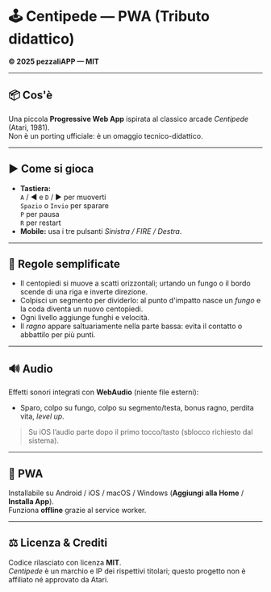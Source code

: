 # 🕹️ Centipede — PWA (Tributo didattico)

**© 2025 pezzaliAPP — MIT**

---

## 📦 Cos'è
Una piccola **Progressive Web App** ispirata al classico arcade *Centipede* (Atari, 1981).  
Non è un porting ufficiale: è un omaggio tecnico-didattico.

---

## ▶ Come si gioca
- **Tastiera:**  
  `A` / ◀ e `D` / ▶ per muoverti  
  `Spazio` o `Invio` per sparare  
  `P` per pausa  
  `R` per restart
- **Mobile:** usa i tre pulsanti *Sinistra / FIRE / Destra*.

---

## 🧠 Regole semplificate
- Il centopiedi si muove a scatti orizzontali; urtando un fungo o il bordo scende di una riga e inverte direzione.
- Colpisci un segmento per dividerlo: al punto d'impatto nasce un *fungo* e la coda diventa un nuovo centopiedi.
- Ogni livello aggiunge funghi e velocità.
- Il *ragno* appare saltuariamente nella parte bassa: evita il contatto o abbattilo per più punti.

---

## 🔊 Audio
Effetti sonori integrati con **WebAudio** (niente file esterni):  
- Sparo, colpo su fungo, colpo su segmento/testa, bonus ragno, perdita vita, *level up*.
> Su iOS l’audio parte dopo il primo tocco/tasto (sblocco richiesto dal sistema).

---

## 📲 PWA
Installabile su Android / iOS / macOS / Windows (**Aggiungi alla Home** / **Installa App**).  
Funziona **offline** grazie al service worker.

---

## ⚖️ Licenza & Crediti
Codice rilasciato con licenza **MIT**.  
*Centipede* è un marchio e IP dei rispettivi titolari; questo progetto non è affiliato né approvato da Atari.